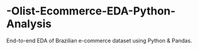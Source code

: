 # -Olist-Ecommerce-EDA-Python-Analysis
End-to-end EDA of Brazilian e-commerce dataset using Python &amp; Pandas.
